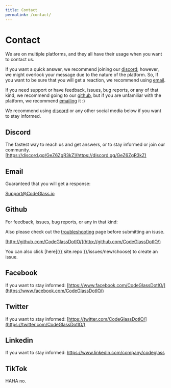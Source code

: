 ```yaml
---
title: Contact
permalink: /contact/
---
```


# Contact
We are on multiple platforms, and they all have their usage when you want to contact us.

If you want a quick answer, we recommend joining our [discord](#discord); however, we might overlook your message due to the nature of the platform.
So, If you want to be sure that you will get a reaction, we recommend using [email](#email).

If you need support or have feedback, issues, bug reports, or any of that kind, we recommend going to our [github](#github), but if you are unfamiliar with the platform, we recommend [emailing](#email) it :) 

We recommend using [discord](#discord) or any other social media below if you want to stay informed.

## Discord
The fastest way to reach us and get answers, or to stay informed or join our community.<br/>
[https://discord.gg/GeZ6ZgR3kZ](https://discord.gg/GeZ6ZgR3kZ)


## Email
Guaranteed that you will get a response: <br/>

[Support@CodeGlass.io](mailto:Support@CodeGlass.io)


## Github
For feedback, issues, bug reports, or any in that kind: <br/>

Also please check out the [troubleshooting](../_docs/Troubleshooting.md) page before submitting an isuse.

[http://github.com/CodeGlassDotIO/](http://github.com/CodeGlassDotIO/)

You can also click [here]({{ site.repo }}/issues/new/choose) to create an issue. 

## Facebook
If you want to stay informed:
[https://www.facebook.com/CodeGlassDotIO/](https://www.facebook.com/CodeGlassDotIO/)


## Twitter
If you want to stay informed:
[https://twitter.com/CodeGlassDotIO/](https://twitter.com/CodeGlassDotIO/)

## Linkedin
If you want to stay informed:
https://www.linkedin.com/company/codeglass


## TikTok
HAHA no.